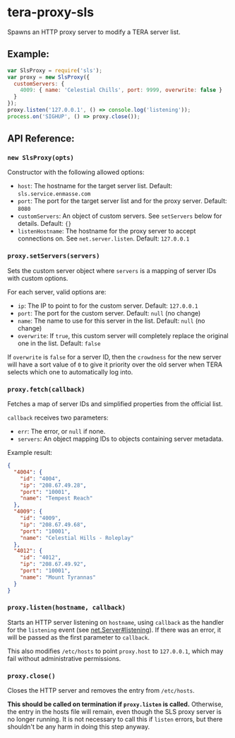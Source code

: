 # tera-proxy-sls

Spawns an HTTP proxy server to modify a TERA server list.

## Example:
```javascript
var SlsProxy = require('sls');
var proxy = new SlsProxy({
  customServers: {
    4009: { name: 'Celestial Chills', port: 9999, overwrite: false }
  }
});
proxy.listen('127.0.0.1', () => console.log('listening'));
process.on('SIGHUP', () => proxy.close());
```

## API Reference:

### `new SlsProxy(opts)`
Constructor with the following allowed options:
 * `host`: The hostname for the target server list. Default: `sls.service.enmasse.com`
 * `port`: The port for the target server list and for the proxy server. Default: `8080`
 * `customServers`: An object of custom servers. See `setServers` below for details. Default: `{}`
 * `listenHostname`: The hostname for the proxy server to accept connections on. See `net.server.listen`. Default: `127.0.0.1`

### `proxy.setServers(servers)`
Sets the custom server object where `servers` is a mapping of server IDs with custom options.

For each server, valid options are:
 * `ip`: The IP to point to for the custom server. Default: `127.0.0.1`
 * `port`: The port for the custom server. Default: `null` (no change)
 * `name`: The name to use for this server in the list. Default: `null` (no change)
 * `overwrite`: If `true`, this custom server will completely replace the original one in the list. Default: `false`

If `overwrite` is `false` for a server ID, then the `crowdness` for the new server will have a sort value of `0`
to give it priority over the old server when TERA selects which one to automatically log into.

### `proxy.fetch(callback)`
Fetches a map of server IDs and simplified properties from the official list.

`callback` receives two parameters:
 * `err`: The error, or `null` if none.
 * `servers`: An object mapping IDs to objects containing server metadata.

Example result:
```json
{
  "4004": {
    "id": "4004",
    "ip": "208.67.49.28",
    "port": "10001",
    "name": "Tempest Reach"
  },
  "4009": {
    "id": "4009",
    "ip": "208.67.49.68",
    "port": "10001",
    "name": "Celestial Hills - Roleplay"
  },
  "4012": {
    "id": "4012",
    "ip": "208.67.49.92",
    "port": "10001",
    "name": "Mount Tyrannas"
  }
}
```

### `proxy.listen(hostname, callback)`
Starts an HTTP server listening on `hostname`, using `callback` as the handler for the `listening` event
(see [net.Server#listening](https://nodejs.org/api/net.html#net_event_listening)). If there was an error,
it will be passed as the first parameter to `callback`.

This also modifies `/etc/hosts` to point `proxy.host` to `127.0.0.1`, which may fail without administrative
permissions.

### `proxy.close()`
Closes the HTTP server and removes the entry from `/etc/hosts`.

**This should be called on termination if `proxy.listen` is called.**
Otherwise, the entry in the hosts file will remain, even though the SLS proxy server is no longer running.
It is not necessary to call this if `listen` errors, but there shouldn't be any harm in doing this step anyway.
